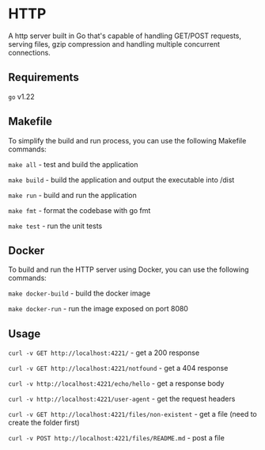 # HTTP

A http server built in Go that's capable of handling GET/POST requests, serving files, gzip compression and handling multiple concurrent connections.

## Requirements

`go` v1.22

## Makefile

To simplify the build and run process, you can use the following Makefile commands:

`make all` - test and build the application

`make build` - build the application and output the executable into /dist

`make run` - build and run the application

`make fmt` - format the codebase with go fmt

`make test` - run the unit tests

## Docker

To build and run the HTTP server using Docker, you can use the following commands:

`make docker-build` - build the docker image

`make docker-run` - run the image exposed on port 8080

## Usage

`curl -v GET http://localhost:4221/` - get a 200 response

`curl -v GET http://localhost:4221/notfound` - get a 404 response

`curl -v http://localhost:4221/echo/hello` - get a response body

`curl -v http://localhost:4221/user-agent` - get the request headers

`curl -v GET http://localhost:4221/files/non-existent` - get a file (need to create the folder first)

`curl -v POST http://localhost:4221/files/README.md` - post a file